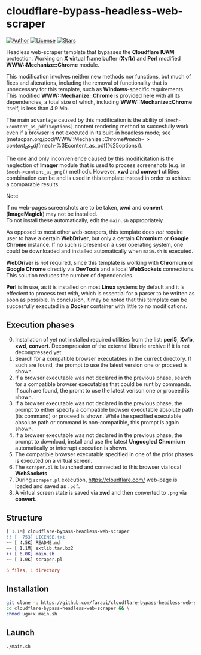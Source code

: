# cloudflare-bypass-headless-web-scraper
[![Author](https://img.shields.io/badge/Author-@faraui-lightgreen.svg)](https://github.com/faraui)
[![License](https://img.shields.io/badge/License-ISC-lightblue.svg)](https://raw.githubusercontent.com/faraui/cloudflare-bypass-headless-web-scraper/main/LICENSE.txt)
[![Stars](https://img.shields.io/badge/Stars-21-lightyellow.svg)](https://github.com/faraui/cloudflare-bypass-headless-web-scraper/stargazers)

Headless web-scraper template that bypasses the **Cloudflare** **IUAM** protection. Working on **X** **v**irtual **f**rame **b**uffer (**Xvfb**) and **Perl** modified **WWW::Mechanize::Chrome** module.

This modification involves neither new methods nor functions, but much of fixes and alterations, including the removal of functionality that is unnecessary for this template, such as **Windows**-specific requirements. This modified **WWW::Mechanize::Chrome** is provided here with all its dependencies, a total size of which, including **WWW::Mechanize::Chrome** itself, is less than 4.9 Mb.

The main advantage caused by this modification is the ability of `$mech->content_as_pdf(%options)` content rendering method to succesfully work even if a browser is not executed in its built-in headless mode; see [metacpan.org/pod/WWW::Mechanize::Chrome#$mech->content_as_pdf(%options)](https://metacpan.org/pod/WWW::Mechanize::Chrome#$mech-%3Econtent_as_pdf(%25options)).

The one and only inconvenience caused by this modificitation is the neglection of **Imager** module that is used to process screenshots (e.g. in `$mech->content_as_png()` method). However, **xwd** and **convert** utilities combination can be and is used in this template instead in order to achieve a comparable results.

> [!NOTE]
> If no web-pages screenshots are to be taken, **xwd** and **convert** (**ImageMagick**) may not be installed.\
> To not install these automatically, edit the `main.sh` appropriately.

As opposed to most other web-scrapers, this template does *not* require user to have a certain **WebDriver**, but only a certain **Chromium** or **Google Chrome** instance. If no such is present on a user operating system, one could be downloaded and installed automatically when `main.sh` is executed.

**WebDriver** is *not* required, since this template is working with **Chromium** or **Google Chrome** directly via **DevTools** and a local **WebSockets** connections. This solution reduces the number of dependencies.

**Perl** is in use, as it is installed on most **Linux** systems by default and it is effecient to process text with, which is essential for a parser to be written as soon as possible. In conclusion, it may be noted that this template can be succesfully executed in a **Docker** container with little to no modifications.

## Execution phases
0. Installation of yet not installed required utilities from the list: **perl5**, **Xvfb**, **xwd**, **convert**. Decompression of the external librarie archive if it is not decompressed yet.
1. Search for a compatible browser executables in the currect directory. If such are found, the prompt to use the latest version one or proceed is shown.
2. If a browser executable was not declared in the previous phase, search for a compatible browser executables that could be runt by commands. If such are found, the promt to use the latest verison one or proceed is shown.
3. If a browser executable was not declared in the previous phase, the prompt to either specify a compatible browser executable absolute path (its command) or proceed is shown. While the specified executable absolute path or command is non-compatible, this prompt is again shown.
4. If a browser executable was not declared in the previous phase, the prompt to download, install and use the latest **Ungoogled** **Chromium** automatically or interrupt execution is shown.
5. The compatible browser executable specified in one of the prior phases is executed on a virtual screen.
6. The `scraper.pl` is launched and connected to this browser via local **WebSockets**.
7. During `scraper.pl` execution, https://cloudflare.com/ web-page is loaded and saved as `.pdf`.
8. A virtual screen state is saved via **xwd** and then converted to `.png` via **convert**.

## Structure
```diff
[ 1.1M] cloudflare-bypass-headless-web-scraper
!! [  753] LICENSE.txt
~~ [ 4.5K] README.md
~~ [ 1.1M] extlib.tar.bz2
++ [ 6.0K] main.sh
~~ [ 1.0K] scraper.pl

5 files, 1 directory
```

## Installation
```bash
git clone -q https://github.com/faraui/cloudflare-bypass-headless-web-scraper.git && \
cd cloudflare-bypass-headless-web-scraper && \
chmod ugo+x main.sh
```

## Launch
```bash
./main.sh
```

